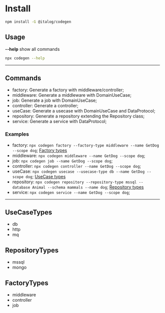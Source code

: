 # Install

``` bash
npm install -G @italog/codegen
```

## Usage

**--help** show all commands
``` bash
npx codegen --help
```

*****

## Commands

- factory: Generate a factory with middleware/controller;
- middleware: Generate a middleware with DomainUseCase;
- job: Generate a job with DomainUseCase;
- controller: Generate a controller;
- useCase: Generate a usecase with DomainUseCase and DataProtocol;
- repository: Generate a repository extending the Repository class;
- service: Generate a service with DataProtocol;

### Examples

- factory: `npx codegen factory --factory-type middleware --name GetDog --scope dog`; [Factory types](#factorytypes)
- middleware: `npx codegen middleware --name GetDog --scope dog`;
- job: `npx codegen job --name GetDog --scope dog`;
- controller: `npx codegen controller --name GetDog --scope dog`;
- useCase: `npx codegen usecase --usecase-type db --name GetDog --scope dog`; [UseCase types](#usecasetypes)
- repository: `npx codegen repository --repository-type mssql --database Animal --schema mammals --name dog`; [Repository types](#repositorytypes)
- service: `npx codegen service --name GetDog --scope dog`;


*****

## UseCaseTypes

- db
- http
- mq

## RepositoryTypes

- mssql
- mongo
  
## FactoryTypes

- middleware
- controller
- job
